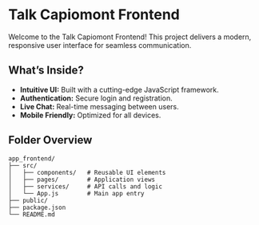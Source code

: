 # Talk Capiomont Frontend

Welcome to the Talk Capiomont Frontend! This project delivers a modern, responsive user interface for seamless communication.

## What’s Inside?

- **Intuitive UI:** Built with a cutting-edge JavaScript framework.
- **Authentication:** Secure login and registration.
- **Live Chat:** Real-time messaging between users.
- **Mobile Friendly:** Optimized for all devices.

## Folder Overview

```
app_frontend/
├── src/
│   ├── components/   # Reusable UI elements
│   ├── pages/        # Application views
│   ├── services/     # API calls and logic
│   └── App.js        # Main app entry
├── public/
├── package.json
└── README.md
```


